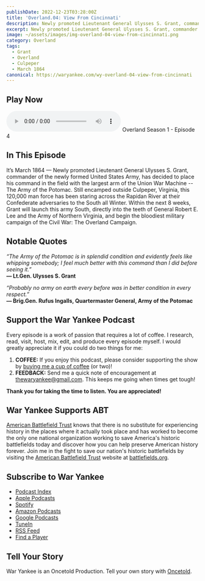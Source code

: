 ```yaml
---
publishDate: 2022-12-23T03:28:00Z
title: 'Overland.04: View From Cincinnati'
description: Newly promoted Lieutenant General Ulysses S. Grant, commander of the newly formed United States Army, has decided to place his command in the field with the largest arm of the Union War Machine -- The Army of the Potomac.
excerpt: Newly promoted Lieutenant General Ulysses S. Grant, commander of the newly formed United States Army, has decided to place his command in the field with the largest arm of the Union War Machine -- The Army of the Potomac.
image: ~/assets/images/img-overland-04-view-from-cincinnati.png
category: Overland
tags:
  - Grant
  - Overland
  - Culpeper
  - March 1864
canonical: https://waryankee.com/wy-overland-04-view-from-cincinnati
---
```


## Play Now

<audio id="player" controls type="audio/mpeg" src="https://op3.dev/e/storage.googleapis.com/storage.oncetold.net/80000013/20800017/wy04-view-from-cincinnati.mp3">Your browser does not support the audio element.</audio>
Overland Season 1 - Episode 4

## In This Episode

It’s March 1864 — Newly promoted Lieutenant General Ulysses S. Grant, commander of the newly formed United States Army, has decided to place his command in the field with the largest arm of the Union War Machine -- The Army of the Potomac. Still encamped outside Culpeper, Virginia, this 120,000 man force has been staring across the Rapidan River at their Confederate adversaries to the South all Winter. Within the next 8 weeks, Grant will launch this army South, directly into the teeth of General Robert E. Lee and the Army of Northern Virginia, and begin the bloodiest military campaign of the Civil War: The Overland Campaign.

## Notable Quotes

_“The Army of the Potomac is in splendid condition and evidently feels like whipping somebody; I feel much better with this command than I did before seeing it.”_<br />
**— Lt.Gen. Ulysses S. Grant**

_“Probably no army on earth every before was in better condition in every respect.”_<br />
**— Brig.Gen. Rufus Ingalls, Quartermaster General, Army of the Potomac**

## Support the War Yankee Podcast

Every episode is a work of passion that requires a lot of coffee. I research, read, visit, host, mix, edit, and produce every episode myself. I would greatly appreciate it if you could do two things for me:

1. **COFFEE:** If you enjoy this podcast, please consider supporting the show by <a href="https://www.buymeacoffee.com/waryankee" target="_blank">buying me a cup of coffee</a> (or two)!
2. **FEEDBACK:** Send me a quick note of encouragement at <a href="mailto:thewaryankee@gmail.com" target="_blank">thewaryankee@gmail.com</a>. This keeps me going when times get tough!

**Thank you for taking the time to listen. You are appreciated!**

## War Yankee Supports ABT

<a href="https://battlefields.org/" target="_blank">American Battlefield Trust</a> knows that there is no substitute for experiencing history in the places where it actually took place and has worked to become the only one national organization working to save America's historic battlefields today and discover how you can help preserve American history forever. Join me in the fight to save our nation's historic battlefields by visiting the <a href="https://battlefields.org/" target="_blank">American Battlefield Trust</a> website at <a href="https://battlefields.org/" target="_blank">battlefields.org</a>.

## Subscribe to War Yankee

- [Podcast Index](https://podcastindex.org/podcast/452056)
- [Apple Podcasts](https://podcasts.apple.com/us/podcast/war-yankee-overland/id1522169260)
- [Spotify](https://open.spotify.com/show/11DdsrFO3YzN21OCcUd00b)
- [Amazon Podcasts](https://music.amazon.com/podcasts/992ad074-6693-4521-b97e-fb46ecfb10fa/war-yankee---overland)
- [Google Podcasts](https://podcasts.google.com/feed/aHR0cHM6Ly93YXJ5YW5rZWUubGlic3luLmNvbS9yc3M)
- [TuneIn](https://tunein.com/podcasts/Education-Podcasts/War-Yankee-p1345650/)
- [RSS Feed](https://storage.googleapis.com/feeds.oncetold.net/80000013.rss)
- [Find a Player](https://podnews.net/podcast/i7h7d)

## Tell Your Story

War Yankee is an Oncetold Production. Tell your own story with <a href="https://oncetold.us" target="_blank">Oncetold</a>.
